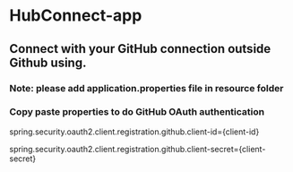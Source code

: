 # HubConnect-app
## Connect with your GitHub connection outside Github using.
### Note: please add application.properties file in resource folder

### Copy paste properties to do GitHub OAuth authentication
<p>spring.security.oauth2.client.registration.github.client-id={client-id}</p>
<p>spring.security.oauth2.client.registration.github.client-secret={client-secret}</p>


